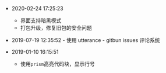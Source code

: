 - 2020-02-24 17:25:23

  - 界面支持暗黑模式
  - 打包升级，修复旧包的安全问题

- 2019-07-19 12:35:52 - 使用 utterance - gitbun issues 评论系统

- 2019-01-10 16:15:51
  - 使用`prism`高亮代码块，显示行号
